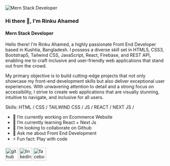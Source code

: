 ![Mern Stack Developer](https://media.licdn.com/dms/image/D5616AQHxagnUWkAl8w/profile-displaybackgroundimage-shrink_350_1400/0/1687244000351?e=1693440000&v=beta&t=_h96UmDvzRAJ4G46Tixyptq1ndoEvJlzrBprJm7hbgA)
### Hi there 👋, I'm Rinku Ahamed
#### Mern Stack Developer

Hello there! I'm Rinku Ahamed, a highly passionate Front End Developer based in Kushtia, Bangladesh. I possess a diverse skill set in HTML5, CSS3, Bootstrap5, Tailwind CSS, JavaScript, React, Firebase, and REST API, enabling me to craft inclusive and user-friendly web applications that stand out from the crowd.

My primary objective is to build cutting-edge projects that not only showcase my front-end development skills but also deliver exceptional user experiences. With unwavering attention to detail and a strong focus on accessibility, I strive to create web applications that are visually stunning, intuitive to navigate, and inclusive for all users.

Skills:  HTML / CSS / TAILWIND CSS / JS / REACT / NEXT JS /  

- 🔭 I’m currently working on Ecommerce Website 
- 🌱 I’m currently learning React + Next Js 
- 👯 I’m looking to collaborate on Github 
- 💬 Ask me about Front End Development 
- ⚡ Fun fact: Play with code 

[<img src='https://cdn.jsdelivr.net/npm/simple-icons@3.0.1/icons/github.svg' alt='github' height='40'>](https://github.com/Rinku-ahamed/)  [<img src='https://cdn.jsdelivr.net/npm/simple-icons@3.0.1/icons/linkedin.svg' alt='linkedin' height='40'>](https://www.linkedin.com/in/rinku-ahamed//)  [<img src='https://cdn.jsdelivr.net/npm/simple-icons@3.0.1/icons/facebook.svg' alt='facebook' height='40'>](https://www.facebook.com/rinkuali64/)  


